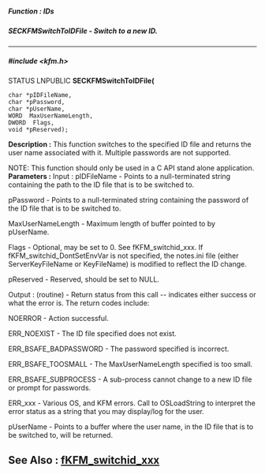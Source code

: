 ##### Function : IDs
##### SECKFMSwitchToIDFile - Switch to a new ID.
---
##### #include <kfm.h>
STATUS LNPUBLIC **SECKFMSwitchToIDFile(**

	char *pIDFileName,
	char *pPassword,
	char *pUserName,
	WORD  MaxUserNameLength,
	DWORD  Flags,
	void *pReserved);
**Description :**
This function switches to the specified ID file and returns the user name 
associated with it.  Multiple passwords are not supported.

NOTE: This function should only be used in a C API stand alone application.
**Parameters :**
Input :
pIDFileName  -  Points to a null-terminated string containing the path to the ID file that is to be switched to.

pPassword  -  Points to a null-terminated string containing the password of the ID file that is to be switched to.

MaxUserNameLength  -  Maximum length of buffer pointed to by pUserName.

Flags  -  Optional, may be set to 0.  See fKFM_switchid_xxx.  If fKFM_switchid_DontSetEnvVar is not specified, the notes.ini file (either ServerKeyFileName or KeyFileName) is modified to reflect the ID change.

pReserved  -  Reserved, should be set to NULL.

Output :
(routine)  -  Return status from this call -- indicates either success or what the error is.   The return codes include:

NOERROR - Action successful.

ERR_NOEXIST - The ID file specified does not exist.

ERR_BSAFE_BADPASSWORD - The password specified is incorrect.

ERR_BSAFE_TOOSMALL - The MaxUserNameLength specified is too small.

ERR_BSAFE_SUBPROCESS - A sub-process cannot change to a new ID file or prompt for passwords.

ERR_xxx  -  Various OS, and KFM errors.  Call to OSLoadString to interpret the error status as a string that you may display/log for the user.


pUserName  -  Points to a buffer where the user name, in the ID file that is to be switched to, will be returned.

**See Also :**
[fKFM_switchid_xxx](D:/md_files/fKFM_switchid_xxx.md)
---

